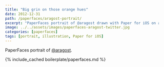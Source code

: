 ```yaml
---
title: "Big grin on those orange hues"
date: 2012-12-31
path: /paperfaces/aragost-portrait/
excerpt: "PaperFaces portrait of @aragost drawn with Paper for iOS on an iPad."
image: ../../assets/images/paperfaces-aragost-twitter.jpg
categories: [paperfaces]
tags: [portrait, illustration, Paper for iOS]
---
```


PaperFaces portrait of [@aragost](https://twitter.com/aragost).

{% include_cached boilerplate/paperfaces.md %}
